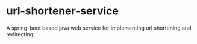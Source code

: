 # url-shortener-service
A spring-boot based java web service for implementing url shortening and redirecting.